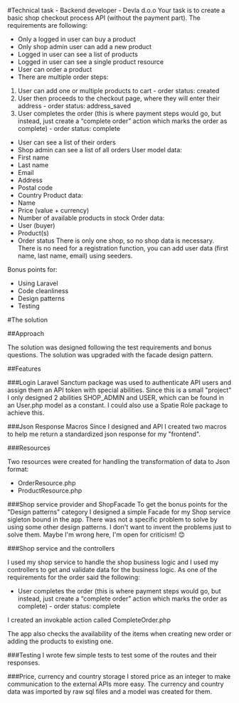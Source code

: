 #Technical task - Backend developer - Devla d.o.o
Your task is to create a basic shop checkout process API (without the payment part). The
requirements are following:
- Only a logged in user can buy a product
- Only shop admin user can add a new product
- Logged in user can see a list of products
- Logged in user can see a single product resource
- User can order a product
- There are multiple order steps:

1. User can add one or multiple products to cart - order status: created
2. User then proceeds to the checkout page, where they will enter their
   address - order status: address_saved
3. User completes the order (this is where payment steps would go, but
   instead, just create a “complete order” action which marks the order as
   complete) - order status: complete

- User can see a list of their orders
- Shop admin can see a list of all orders
  User model data:
- First name
- Last name
- Email
- Address
- Postal code
- Country
  Product data:
- Name
- Price (value + currency)
- Number of available products in stock
  Order data:
- User (buyer)
- Product(s)
- Order status
  There is only one shop, so no shop data is necessary. There is no need for a registration
  function, you can add user data (first name, last name, email) using seeders.

Bonus points for:
- Using Laravel
- Code cleanliness
- Design patterns
- Testing

#The solution

##Approach

The solution was designed following the test requirements and bonus questions. 
The solution was upgraded with the facade design pattern. 


##Features

###Login
Laravel Sanctum package was used to authenticate API users and assign them an API token with special abilities.
Since this is a small "project" I only designed 2 abilities SHOP_ADMIN and USER, which can be found 
in an User.php model as a constant. I could also use a Spatie Role package to achieve this.

###Json Response Macros
Since I designed and API I created two macros to help me return a standardized json response 
for my "frontend". 

###Resources

Two resources were created for handling the transformation of data to Json format:

- OrderResource.php
- ProductResource.php

###Shop service provider and ShopFacade
To get the bonus points for the "Design patterns" category I designed a simple Facade
for my Shop service sigleton bound in the app. There was not a specific problem to solve
by using some other design patterns. I don't want to invent the problems just to solve them.
Maybe I'm wrong here, I'm open for criticism!  😊

###Shop service and the controllers

I used my shop service to handle the shop business logic and I used my controllers
to get and validate data for the business logic.
As one of the requirements for the order said the following:
- User completes the order (this is where payment steps would go, but
instead, just create a “complete order” action which marks the order as
complete) - order status: complete

I created an invokable action called CompleteOrder.php

The app also checks the availability of the items when creating new order or adding the products to existing one.

###Testing
I wrote few simple tests to test some of the routes and their responses.

###Price, currency and country storage
I stored price as an integer to make communication to the external APIs more easy.
The currency and country data was imported by raw sql files and a model was created for them.







